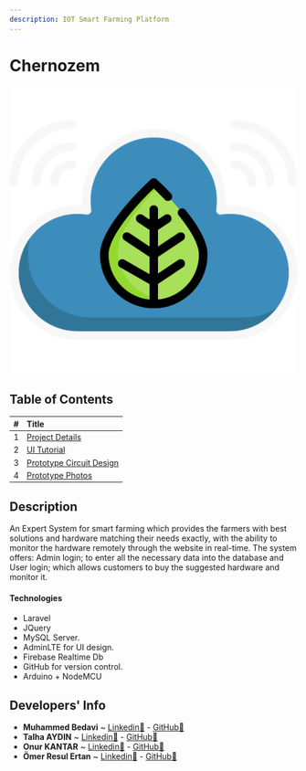 ```yaml
---
description: IOT Smart Farming Platform
---
```


# Chernozem

![](.gitbook/assets/logo.png)

## Table of Contents

| \# | Title |
| :--- | :--- |
| 1 | [Project Details](project-details/) |
| 2 | [UI Tutorial](ui-tutorial/) |
| 3 | [Prototype Circuit Design](prototype-circuit-design.md) |
| 4 | [Prototype Photos](prototype-photos.md) |

## Description

An Expert System for smart farming which provides the farmers with best solutions and hardware matching their needs exactly, with the ability to monitor the hardware remotely through the website in real-time. The system offers: Admin login; to enter all the necessary data into the database and User login; which allows customers to buy the suggested hardware and monitor it.

#### Technologies

* Laravel
* JQuery
* MySQL Server.
* AdminLTE for UI design.
* Firebase Realtime Db
* GitHub for version control.
* Arduino + NodeMCU

## Developers' Info

* **Muhammed Bedavi** ~ [Linkedin🔗](https://www.linkedin.com/in/mhdb96/) - [GitHub🔗](https://github.com/mhdb96)
* **Talha AYDIN** ~ [Linkedin🔗](https://www.linkedin.com/in/talha-aydin/) - [GitHub🔗](https://github.com/talhaaydn)
* **Onur KANTAR** ~ [Linkedin🔗](https://www.linkedin.com/in/onur-kantar-580ab1ab/) - [GitHub🔗](https://github.com/simiyen)
* **Ömer Resul Ertan** ~ [Linkedin🔗](https://www.linkedin.com/in/%C3%B6mer-resul-ertan-37ab33156/) - [GitHub🔗](https://github.com/Omerertan)

